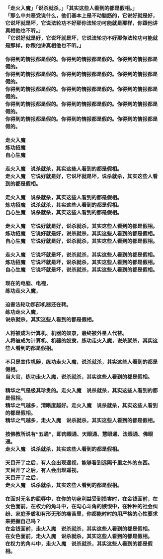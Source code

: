 <h3>
<br>「走火入魔」「说杀就杀，」「其实这些人看到的都是假相。」
<br>「那么中共恶党说什么，他们基本上是不动脑筋的，它说好就是好，它说坏就是坏，它说法轮功不好那你法轮功可能就是那样，你跟他讲真相他也不听。」
<br>「它说好就是好，它说坏就是坏，它说法轮功不好那你法轮功可能就是那样，你跟他讲真相他也不听。」
<br>
<br>你得到的情报都是假的。你得到的情报都是假的。你得到的情报都是假的。
<br>你得到的情报都是假的。你得到的情报都是假的。你得到的情报都是假的。
<br>你得到的情报都是假的。你得到的情报都是假的。你得到的情报都是假的。
<br>你得到的情报都是假的。你得到的情报都是假的。你得到的情报都是假的。
<br>你得到的情报都是假的。你得到的情报都是假的。你得到的情报都是假的。
<br>
<br>走火入魔
<br>炼功招魔
<br>自心生魔
<br>
<br>走火入魔　说杀就杀，其实这些人看到的都是假相。
<br>走火入魔　它说好就是好，它说坏就是坏，说杀就杀，其实这些人看到的都是假相。
<br>
<br>走火入魔　说杀就杀，其实这些人看到的都是假相。
<br>炼功招魔　说杀就杀，其实这些人看到的都是假相。
<br>自心生魔　说杀就杀，其实这些人看到的都是假相。
<br>
<br>走火入魔　它说好就是好，说杀就杀，其实这些人看到的都是假相。
<br>炼功招魔　它说好就是好，说杀就杀，其实这些人看到的都是假相。
<br>自心生魔　它说好就是好，说杀就杀，其实这些人看到的都是假相。
<br>
<br>走火入魔　它说坏就是坏，说杀就杀，其实这些人看到的都是假相。
<br>炼功招魔　它说坏就是坏，说杀就杀，其实这些人看到的都是假相。
<br>自心生魔　它说坏就是坏，说杀就杀，其实这些人看到的都是假相。
<br>
<br>现在的电脑、电视，
<br>练功走火入魔，
<br>
<br>迫害法轮功那部机器还在转。
<br>练功走火入魔，
<br>说杀就杀，其实这些人看到的都是假相。
<br>
<br>人将被成为计算机、机器的奴隶，最终被外星人代替。
<br>人将被成为计算机、机器的奴隶，练功走火入魔，说杀就杀，其实这些人看到的都是假相。
<br>
<br>不只是宣传机器，练功走火入魔，说杀就杀，其实这些人看到的都是假相。
<br>当大官，练功走火入魔，说杀就杀，其实这些人看到的都是假相。
<br>
<br>精华之气是极其珍贵的。走火入魔　说杀就杀，其实这些人看到的都是假相。
<br>精华之气越多，清晰度越好。走火入魔　说杀就杀，其实这些人看到的都是假相。
<br>精华之气越多，走火入魔　说杀就杀，其实这些人看到的都是假相。
<br>
<br>按佛教所说有“五通”，即肉眼通、天眼通、慧眼通、法眼通、佛眼通。
<br>走火入魔　说杀就杀，其实这些人看到的都是假相。
<br>
<br>天目开了之后，有人会出现遥视，能够看到远隔千里之外的东西。
<br>天目开了之后，有人会出现遥视，
<br>天目开了之后，
<br>走火入魔　说杀就杀，其实这些人看到的都是假相。
<br>
<br>在面对无名的屈辱中，在你的切身利益受到损害时，在金钱面前，在女色面前，在权力的角斗中，在勾心斗角的嫉恨中，在种种的社会纠纷、家庭矛盾和有形无形的痛苦里，你都能时时的用严格的心性要求来把握自己吗？
<br>在金钱面前，走火入魔　说杀就杀，其实这些人看到的都是假相。
<br>在女色面前，走火入魔　说杀就杀，其实这些人看到的都是假相。
<br>在权力的角斗中，走火入魔　说杀就杀，其实这些人看到的都是假相。
</h3>
